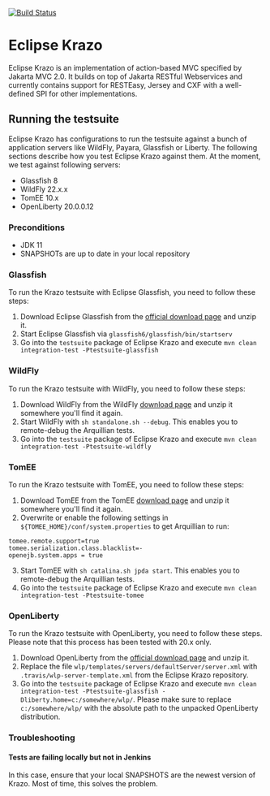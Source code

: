 [![Build Status](https://travis-ci.org/eclipse-ee4j/krazo.svg?branch=master)](https://travis-ci.org/eclipse-ee4j/krazo)

# Eclipse Krazo

Eclipse Krazo is an implementation of action-based MVC specified by Jakarta MVC 2.0. It builds on top of Jakarta RESTful Webservices 
and currently contains support for RESTEasy, Jersey and CXF with a well-defined SPI for other implementations.

## Running the testsuite

Eclipse Krazo has configurations to run the testsuite against a bunch of application servers like WildFly, Payara, Glassfish or Liberty.
The following sections describe how you test Eclipse Krazo against them. At the moment, we test against following servers:

- Glassfish 8
- WildFly 22.x.x
- TomEE 10.x
- OpenLiberty 20.0.0.12

### Preconditions
- JDK 11
- SNAPSHOTs are up to date in your local repository

### Glassfish
To run the Krazo testsuite with Eclipse Glassfish, you need to follow these steps:

1. Download Eclipse Glassfish from the [official download page](https://glassfish.org/download) and unzip it.
2. Start Eclipse Glassfish via `glassfish6/glassfish/bin/startserv`
3. Go into the `testsuite` package of Eclipse Krazo and execute `mvn clean integration-test -Ptestsuite-glassfish`

### WildFly
To run the Krazo testsuite with WildFly, you need to follow these steps:

1. Download WildFly from the WildFly [download page](https://wildfly.org/downloads/) and unzip it somewhere you'll find it again.
2. Start WildFly with `sh standalone.sh --debug`. This enables you to remote-debug the Arquillian tests.
3. Go into the `testsuite` package of Eclipse Krazo and execute `mvn clean integration-test -Ptestsuite-wildfly`

### TomEE
To run the Krazo testsuite with TomEE, you need to follow these steps:
1. Download TomEE from the TomEE [download page](https://tomee.apache.org/download-ng.html) and unzip it somewhere you'll find it again.
2. Overwrite or enable the following settings in `${TOMEE_HOME}/conf/system.properties` to get Arquillian to run:
```
tomee.remote.support=true
tomee.serialization.class.blacklist=-
openejb.system.apps = true
```
3. Start TomEE with `sh catalina.sh jpda start`. This enables you to remote-debug the Arquillian tests.
4. Go into the `testsuite` package of Eclipse Krazo and execute `mvn clean integration-test -Ptestsuite-tomee`

### OpenLiberty
To run the Krazo testsuite with OpenLiberty, you need to follow these steps. Please note that this process has been tested with 20.x only.

1. Download OpenLiberty from the [official download page](https://openliberty.io/downloads/) and unzip it.
2. Replace the file `wlp/templates/servers/defaultServer/server.xml` with `.travis/wlp-server-template.xml` from the Eclipse Krazo repository.
3. Go into the `testsuite` package of Eclipse Krazo and execute `mvn clean integration-test -Ptestsuite-glassfish -Dliberty.home=c:/somewhere/wlp/`.
   Please make sure to replace `c:/somewhere/wlp/` with the absolute path to the unpacked OpenLiberty distribution.

### Troubleshooting

#### Tests are failing locally but not in Jenkins
In this case, ensure that your local SNAPSHOTS are the newest version of Krazo. Most of time, this solves the problem.
